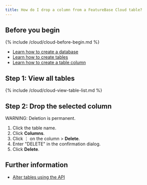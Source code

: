 ```yaml
---
title: How do I drop a column from a FeatureBase Cloud table?
---
```


## Before you begin

{% include /cloud/cloud-before-begin.md %}
* [Learn how to create a database](/cloud/cloud-databases/cloud-db-manage)
* [Learn how to create tables](/cloud/cloud-tables/cloud-table-manage)
* [Learn how to create a table column](/cloud/cloud-databases/cloud-table-add-column)

## Step 1: View all tables

{% include /cloud/cloud-view-table-list.md %}

## Step 2: Drop the selected column

WARNING: Deletion is permanent.

1. Click the table name.
2. Click **Columns**.
3. Click &#8942; on the column > **Delete**.
5. Enter "DELETE" in the confirmation dialog.
6. Click **Delete**.

## Further information

* [Alter tables using the API](/cloud/db-api/cloud-table-alter-api)
